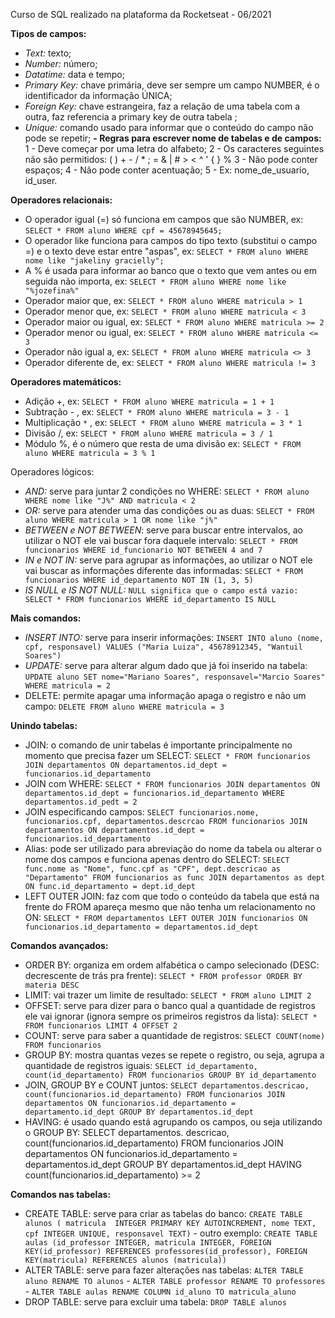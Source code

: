 Curso de SQL realizado na plataforma da Rocketseat - 06/2021

**Tipos de campos:**
- *Text:* texto;
- *Number:* número;
- *Datatime:* data e tempo;
- *Primary Key:* chave primária, deve ser sempre um campo NUMBER, é o identificador da informação ÚNICA;
- *Foreign Key:* chave estrangeira, faz a relação de uma tabela com a outra, faz referencia a primary key de outra tabela ;
- *Unique:* comando usado para informar que o conteúdo do campo não pode se repetir; 
**- Regras para escrever nome de tabelas e de campos:**
1 - Deve começar por uma letra do alfabeto;
2 - Os caracteres seguintes não são permitidos: ( ) + - / * ; = & | # > < ^ ' { } %
3 - Não pode conter espaços;
4 - Não pode conter acentuação;
5 - Ex: nome_de_usuario, id_user.
 
**Operadores relacionais:**
- O operador igual (=)  só funciona em campos que são NUMBER, ex: `SELECT * FROM aluno WHERE cpf = 45678945645;`
- O operador like funciona para campos do tipo texto (substitui o campo =) e o texto deve estar entre "aspas", ex: `SELECT * FROM aluno WHERE nome like "jakeliny gracielly";` 
- A % é usada para informar ao banco que o texto que vem antes ou em seguida não importa, ex: `SELECT * FROM aluno WHERE nome like "%jozefina%"`
- Operador maior que, ex: `SELECT * FROM aluno WHERE matricula > 1`
- Operador menor que, ex: `SELECT * FROM aluno WHERE matricula < 3`
- Operador maior ou igual, ex: `SELECT * FROM aluno WHERE matricula >= 2`
- Operador menor ou igual, ex: `SELECT * FROM aluno WHERE matricula <= 3`
- Operador não igual a, ex: `SELECT * FROM aluno WHERE matricula <> 3`
- Operador diferente de, ex: `SELECT * FROM aluno WHERE matricula != 3` 

**Operadores matemáticos:**

- Adição +, ex: `SELECT * FROM aluno WHERE matricula = 1 + 1`
- Subtração - , ex: `SELECT * FROM aluno WHERE matricula = 3 - 1`
- Multiplicação `*` , ex:  `SELECT * FROM aluno WHERE matricula = 3 * 1`
- Divisão /, ex: `SELECT * FROM aluno WHERE matricula = 3 / 1`
- Módulo %, é o número que resta de uma divisão ex:  `SELECT * FROM aluno WHERE matricula = 3 % 1`

Operadores lógicos:

- *AND:* serve para juntar 2 condições no WHERE: `SELECT * FROM aluno WHERE nome like "J%" AND matricula < 2`
- *OR:* serve para atender uma das condições ou as duas: `SELECT * FROM aluno WHERE matricula > 1 OR nome like "j%"`
- *BETWEEN e NOT BETWEEN*: serve para buscar entre intervalos, ao utilizar o NOT ele vai buscar fora daquele intervalo: `SELECT * FROM funcionarios WHERE id_funcionario NOT BETWEEN 4 and 7`
- *IN e NOT IN:* serve para agrupar as informações, ao utilizar o NOT ele vai buscar as informações diferente das informadas: `SELECT * FROM funcionarios WHERE id_departamento NOT IN (1, 3, 5)`
- *IS NULL e IS NOT NULL:* `NULL significa que o campo está vazio: SELECT * FROM funcionarios WHERE id_departamento IS NULL`

**Mais comandos:**

- *INSERT INTO:* serve para inserir informações:  `INSERT INTO aluno (nome, cpf, responsavel) VALUES ("Maria Luiza", 45678912345, "Wantuil Soares")`
- *UPDATE:* serve para alterar algum dado que já foi inserido na tabela: `UPDATE aluno SET nome="Mariano Soares", responsavel="Marcio Soares" WHERE matricula = 2`
- DELETE: permite apagar uma informação apaga o registro e não um campo: `DELETE FROM aluno WHERE matricula = 3`

**Unindo tabelas:**

- JOIN: o comando de unir tabelas é importante principalmente no momento que precisa fazer um SELECT:  `SELECT * FROM funcionarios JOIN departamentos ON departamentos.id_dept = funcionarios.id_departamento`
- JOIN com WHERE: `SELECT * FROM funcionarios JOIN departamentos ON departamentos.id_dept = funcionarios.id_departamento WHERE departamentos.id_pedt = 2`
- JOIN especificando campos: `SELECT funcionarios.nome, funcionarios.cpf, departamentos.descrcao FROM funcionarios JOIN departamentos ON departamentos.id_dept = funcionarios.id_departamento`
- Alias: pode ser utilizado para abreviação do nome da tabela ou alterar o nome dos campos e funciona apenas dentro do SELECT: `SELECT func.nome as "Nome", func.cpf as "CPF", dept.descricao as "Departamento" FROM funcionarios as func JOIN departamentos as dept ON func.id_departamento = dept.id_dept`
- LEFT OUTER JOIN: faz com que todo o conteúdo da tabela que está na frente do FROM apareça mesmo que não tenha um relacionamento no ON: `SELECT * FROM departamentos LEFT OUTER JOIN funcionarios ON funcionarios.id_departamento = departamentos.id_dept`

**Comandos avançados:**

- ORDER BY: organiza em ordem alfabética o campo selecionado (DESC: decrescente de trás pra frente): `SELECT * FROM professor ORDER BY materia DESC`
- LIMIT: vai trazer um limite de resultado: `SELECT * FROM aluno LIMIT 2`
- OFFSET: serve para dizer para o banco qual a quantidade de registros ele vai ignorar (ignora sempre os primeiros registros da lista): `SELECT * FROM funcionarios LIMIT 4 OFFSET 2`
- COUNT: serve para saber a quantidade de registros: `SELECT COUNT(nome) FROM funcionarios`
- GROUP BY: mostra quantas vezes se repete o registro, ou seja, agrupa a quantidade de registros iguais: `SELECT id_departamento, count(id_departamento) FROM funcionarios GROUP BY id_departamento` 
- JOIN, GROUP BY e COUNT juntos: `SELECT departamentos.descricao, count(funcionarios.id_departamento) FROM funcionarios
JOIN departamentos ON funcionarios.id_departamento = departamento.id_dept
GROUP BY departamentos.id_dept`
- HAVING: é usado quando está agrupando os campos, ou seja utilizando o GROUP BY:  SELECT departamentos. descricao, count(funcionarios.id_departamento) FROM funcionarios JOIN departamentos ON funcionarios.id_departamento = departamentos.id_dept GROUP BY departamentos.id_dept HAVING count(funcionarios.id_departamento) >= 2

**Comandos nas tabelas:**

- CREATE TABLE: serve para criar as tabelas do banco: `CREATE TABLE alunos ( matricula  INTEGER PRIMARY KEY AUTOINCREMENT, nome TEXT, cpf INTEGER UNIQUE, responsavel TEXT)` - outro exemplo: `CREATE TABLE aulas (id_professor INTEGER, matricula INTEGER, FOREIGN KEY(id_professor) REFERENCES professores(id_professor), FOREIGN KEY(matricula) REFERENCES alunos (matricula))`
- ALTER TABLE: serve para fazer alterações nas tabelas: `ALTER TABLE aluno RENAME TO alunos` - `ALTER TABLE professor RENAME TO professores` - `ALTER TABLE aulas RENAME COLUMN id_aluno TO matricula_aluno`
- DROP TABLE: serve para excluir uma tabela: `DROP TABLE alunos`
